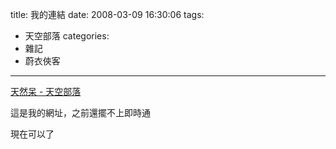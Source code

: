 title: 我的連結
date: 2008-03-09 16:30:06
tags:
- 天空部落
categories:
- 雜記
- 蔚衣俠客
---

[天然呆 - 天空部落](http://tinyurl.com/yr9rpu)

這是我的網址，之前還擺不上即時通

現在可以了